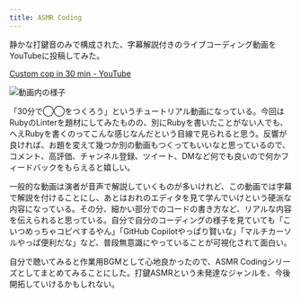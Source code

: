 ```yaml
---
title: ASMR Coding
---
```

静かな打鍵音のみで構成された、字幕解説付きのライブコーディング動画をYouTubeに投稿してみた。

[Custom cop in 30 min - YouTube](https://www.youtube.com/watch?v=HTuNoq9aEWQ)

![](https://lh3.googleusercontent.com/docs/AG8NV2bCKvWyE2bbEo-RK8B_ymDgCMO3nhbwqARs1s-SrLKvddW021DLm8fLM1SbaB7yg4ohITIzTCBzKVLWDWT6xthaQD1s2MUc8GAwb7pylTdCODCukAm5v_fAQNbeNGKylHKxAQc-BAkS1C6z1YekHtvbhR1fxm9zbmAjkZfkcJTeluophl5ZdeQpMgm5PU2piRkGAlTq-2Y0FfkxmqiT85YuLGVL7sNnSbRw3XoLT9xFljs4c2bwK5jGt5qlFV3iSG-hsRPtFbybo2ulyARGpxWIiL58pI_-IISpMo1wv_8HrBGQQJ4sdcbcM73XRIALF25gwaFJxZjzz85O0I8nqdG1c7j2XuuZcmd3FDwG6inoclvBF8zHNVgfMteROHL0ccSSNB29JMHVbiGbkQGkWKFb4WBrDXBWg_da9seYDtWRKHBL_KwkGuKBlH-CHHmwDYDyfv30LNu6k6p_GH--yt4TnnAT4tiTlkffvzTfDoQKnzNNTEb1Rk10W_vqgcJrUhk0JcSz8TzZ268-Ijwn13zEf-H283KQcBBjRvxtXtXziWtXkxdOmCI-Dulecftx90DsUZeHz3EZ2OHJyYy1SEM9dD-dAW0LDPSlHepc-6WGa4DU_Ep0dj7t1E0ZvW4-7KAshLcOTgNYKERO5P30X_Ii2jJF2Ad5ykSNZfhtXQJMUVXCYYmBrlXr55-eCKEXg5YmePQjxeEKpsIYhJ8lW4ajsbUGW2KaIw6_HxA9o83koO4dQeKK9I2CdawgXvxvbRk2h9j_etD9qVhR8oSV_RmL_quRViwUHJ7qdgsOS-8oBhocVIXnbuI99AyoZl3SMjfAYA9PbW68byEX_mbnCU2YrEo56z73gCs58saY5LnAdCsEFOLmYPtJ_dQjO3r3ScZ_uio-okq0_YJUWTu-bc_vhMkxM3S12hNBZUJY-yrfP_aMO4YeLo7V5HYiZa9a9YrtfstJIuo91fctIgt317HsTzxRR6BdhMEqjY_g5bwOdvQI1zJHOXO4noxZcV9NSXEOLeYUhiFrlo0pn3ZXGLCHaiaRo9P3cS9bP-WQKqZ6VuyaHKBRGP72F6rEZRzFkFF_DLPx420yCLvfSDkUHAtj87nf_AN_94K5NrsNAmhK_mMsy_U3RMRFwrsZ9W1xHi1IhmbCWcKEtLiLGdR8FrZGvx6EI44pQSbP29mJ8_J-731I_ZrNogfGlXPnbX9130uP85Vtg3ezhJD6oXtasajR39X00CZRfhZyA41O6TetD-CuHQ "動画内の様子")

「30分で◯◯をつくろう」というチュートリアル動画になっている。今回はRubyのLinterを題材にしてみたものの、別にRubyを書いたことがない人でも、へえRubyを書くのってこんな感じなんだという目線で見られると思う。反響が良ければ、お題を変えて幾つか別の動画もつくってもいいなと思っているので、コメント、高評価、チャンネル登録、ツイート、DMなど何でも良いので何かフィードバックをもらえると嬉しい。

一般的な動画は演者が音声で解説していくものが多いけれど、この動画では字幕で解説を付けることにし、あとはおれのエディタを見て学んでいけという硬派な内容になっている。その分、細かい部分でのコードの書き方など、リアルな内容を伝えられると思っている。自分で自分のコーディングの様子を見ていても「こいつめっちゃコピペするやん」「GitHub Copilotやっぱり賢いな」「マルチカーソルやっぱ便利だな」など、普段無意識にやっていることが可視化されて面白い。

自分で聴いてみると作業用BGMとして心地良かったので、ASMR Codingシリーズとしてまとめてみることにした。打鍵ASMRという未発達なジャンルを、今後開拓していけるかもしれない。
